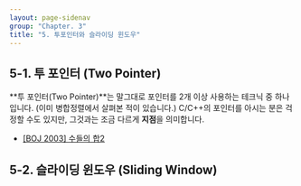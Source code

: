 ```yaml
---
layout: page-sidenav
group: "Chapter. 3"
title: "5. 투포인터와 슬라이딩 윈도우"
---
```


## 5-1. 투 포인터 (Two Pointer)


**투 포인터(Two Pointer)**는 말그대로 포인터를 2개 이상 사용하는 테크닉 중 하나입니다. (이미 병합정렬에서 살펴본 적이 있습니다.)
C/C++의 포인터를 아시는 분은 걱정할 수도 있지만, 그것과는 조금 다르게 **지점**을 의미합니다.

- [[BOJ 2003] 수들의 합2](https://www.acmicpc.net/problem/2003)

## 5-2. 슬라이딩 윈도우 (Sliding Window)